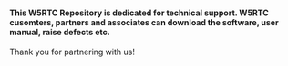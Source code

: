 #### This W5RTC Repository is dedicated for technical support. W5RTC cusomters, partners and associates can download the software, user manual, raise defects etc.

Thank you for partnering with us!

